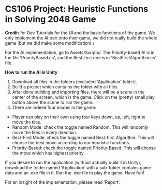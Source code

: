 # CS106 Project: Heuristic Functions in Solving 2048 Game

**Credit:** for Dev Tutorials for the UI and the basic functions of the game. We only implement the AI part onto their game, we did not really build the whole game (but we did make some modification).\

For the AI implementation, go to Assets/Scripts/. The Priority-based AI is in the file 'PriorityBased.cs', and the Best-first one is in 'BestFirstAlgorithm.cs' file.

**How to run the AI in Unity**

1. Download all files in the folders (excluded 'Application' folder).
2. Build a project which contains the folder with all files.
3. After done building and importing files, there will be a scene in the center of the screen, which is the game. Click on the (pretty) small play button above the scene to run the game.
4. There are indeed four modes in the game:
* Player can play on their own using four keys down, up, left, right to move the tiles.
* Random Mode: check the toggle named Random. This will randomly move the tiles in every direction.
* Best-First Mode: check the toggle named Best-first Algorithm. This will choose the best move according to our heuristic functions.
* Priority-Based: check the toggle named Priority-Based. This will choose the move which has highest priority.

If you desire to run the application (without actually build it in Unity), download the folder named ‘Application’ with a sub-folder contains game data and an .exe file in it. Run the .exe file to play the game. Have fun!

For an insight of the implementation, please read 'Report'.
